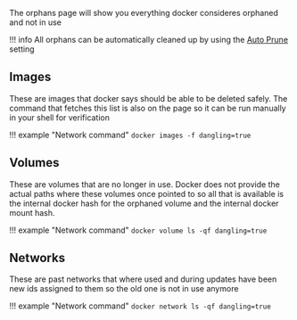 The orphans page will show you everything docker consideres orphaned and not in use

!!! info
    All orphans can be automatically cleaned up by using the [Auto Prune](/pages/settings/prune) setting

## Images

These are images that docker says should be able to be deleted safely. The command that fetches this list is also on the page so it can be run manually in your shell for verification

!!! example "Network command"
    ```
    docker images -f dangling=true
    ```

## Volumes

These are volumes that are no longer in use. Docker does not provide the actual paths where these volumes once pointed to so all that is available is the internal docker hash for the orphaned volume and the internal docker mount hash.

!!! example "Network command"
    ```
    docker volume ls -qf dangling=true
    ```

## Networks

These are past networks that where used and during updates have been new ids assigned to them so the old one is not in use anymore

!!! example "Network command"
    ```
    docker network ls -qf dangling=true
    ```
